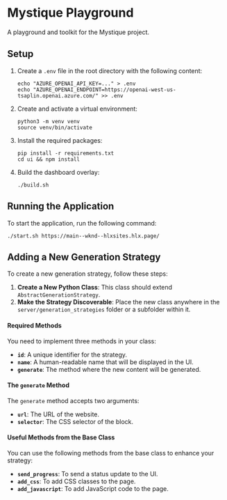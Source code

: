 # Mystique Playground

A playground and toolkit for the Mystique project.

## Setup

1. Create a `.env` file in the root directory with the following content:
   ```shell
   echo "AZURE_OPENAI_API_KEY=..." > .env
   echo "AZURE_OPENAI_ENDPOINT=https://openai-west-us-tsaplin.openai.azure.com/" >> .env
   ```

1. Create and activate a virtual environment:
    ```shell
    python3 -m venv venv
    source venv/bin/activate
    ```

1. Install the required packages:
    ```shell
    pip install -r requirements.txt
    cd ui && npm install
    ```

1. Build the dashboard overlay:
    ```shell
    ./build.sh
    ```

## Running the Application

To start the application, run the following command:

```shell
./start.sh https://main--wknd--hlxsites.hlx.page/
```

## Adding a New Generation Strategy

To create a new generation strategy, follow these steps:

1. **Create a New Python Class**: This class should extend `AbstractGenerationStrategy`.
2. **Make the Strategy Discoverable**: Place the new class anywhere in the `server/generation_strategies` folder or a subfolder within it.

#### Required Methods

You need to implement three methods in your class:

- **`id`**: A unique identifier for the strategy.
- **`name`**: A human-readable name that will be displayed in the UI.
- **`generate`**: The method where the new content will be generated.

#### The `generate` Method

The `generate` method accepts two arguments:

- **`url`**: The URL of the website.
- **`selector`**: The CSS selector of the block.

#### Useful Methods from the Base Class

You can use the following methods from the base class to enhance your strategy:

- **`send_progress`**: To send a status update to the UI.
- **`add_css`**: To add CSS classes to the page.
- **`add_javascript`**: To add JavaScript code to the page.


